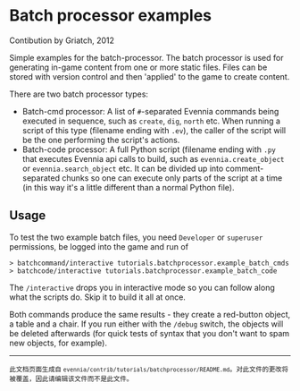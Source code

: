 # Batch processor examples

Contibution by Griatch, 2012

Simple examples for the batch-processor. The batch processor is used for generating 
in-game content from one or more static files. Files can be stored with version 
control and then 'applied' to the game to create content.

There are two batch processor types:

- Batch-cmd processor: A list of `#`-separated Evennia commands being executed
  in sequence, such as `create`, `dig`, `north` etc. When running a script
  of this type (filename ending with `.ev`), the caller of the script will be
  the one performing the script's actions.
- Batch-code processor: A full Python script (filename ending with `.py`  that
  executes Evennia api calls to build, such as `evennia.create_object` or
  `evennia.search_object` etc. It can be divided up into comment-separated
  chunks so one can execute only parts of the script at a time (in this way it's
  a little different than a normal Python file).

## Usage

To test the two example batch files, you need `Developer` or `superuser`
permissions, be logged into the game and run of

    > batchcommand/interactive tutorials.batchprocessor.example_batch_cmds
    > batchcode/interactive tutorials.batchprocessor.example_batch_code

The `/interactive` drops you in interactive mode so you can follow along what
the scripts do. Skip it to build it all at once.

Both commands produce the same results - they create a red-button object,
a table and a chair. If you run either with the `/debug` switch, the objects will
be deleted afterwards (for quick tests of syntax that you don't want to spam new
objects, for example).


----

<small>此文档页面生成自 `evennia/contrib/tutorials/batchprocessor/README.md`。对此文件的更改将被覆盖，因此请编辑该文件而不是此文件。</small>
